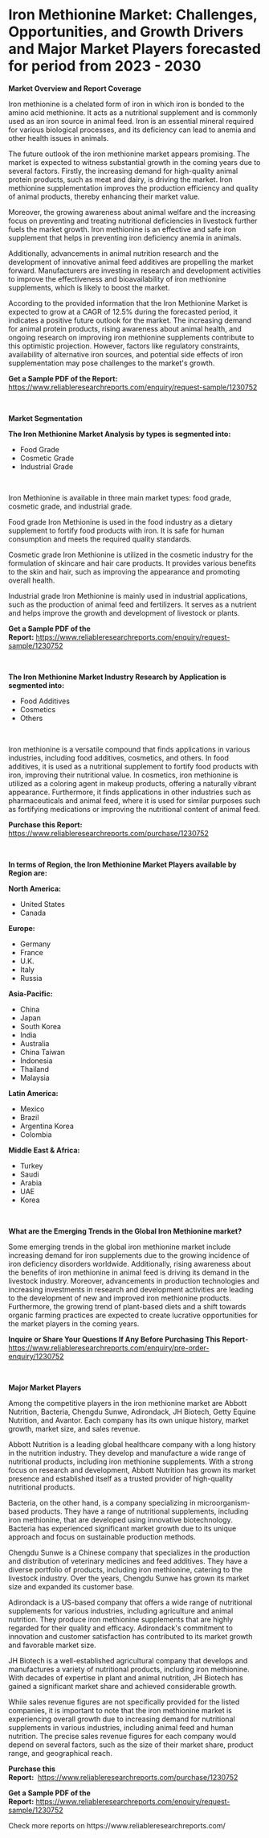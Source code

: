 <p><h1>Iron Methionine Market: Challenges, Opportunities, and Growth Drivers and Major Market Players forecasted for period from 2023 - 2030</h1></p><p><strong>Market Overview and Report Coverage</strong></p>
<p><p>Iron methionine is a chelated form of iron in which iron is bonded to the amino acid methionine. It acts as a nutritional supplement and is commonly used as an iron source in animal feed. Iron is an essential mineral required for various biological processes, and its deficiency can lead to anemia and other health issues in animals.</p><p>The future outlook of the iron methionine market appears promising. The market is expected to witness substantial growth in the coming years due to several factors. Firstly, the increasing demand for high-quality animal protein products, such as meat and dairy, is driving the market. Iron methionine supplementation improves the production efficiency and quality of animal products, thereby enhancing their market value.</p><p>Moreover, the growing awareness about animal welfare and the increasing focus on preventing and treating nutritional deficiencies in livestock further fuels the market growth. Iron methionine is an effective and safe iron supplement that helps in preventing iron deficiency anemia in animals.</p><p>Additionally, advancements in animal nutrition research and the development of innovative animal feed additives are propelling the market forward. Manufacturers are investing in research and development activities to improve the effectiveness and bioavailability of iron methionine supplements, which is likely to boost the market.</p><p>According to the provided information that the Iron Methionine Market is expected to grow at a CAGR of 12.5% during the forecasted period, it indicates a positive future outlook for the market. The increasing demand for animal protein products, rising awareness about animal health, and ongoing research on improving iron methionine supplements contribute to this optimistic projection. However, factors like regulatory constraints, availability of alternative iron sources, and potential side effects of iron supplementation may pose challenges to the market's growth.</p></p>
<p><strong>Get a Sample PDF of the Report:</strong> <a href="https://www.reliableresearchreports.com/enquiry/request-sample/1230752">https://www.reliableresearchreports.com/enquiry/request-sample/1230752</a></p>
<p>&nbsp;</p>
<p><strong>Market Segmentation</strong></p>
<p><strong>The Iron Methionine Market Analysis by types is segmented into:</strong></p>
<p><ul><li>Food Grade</li><li>Cosmetic Grade</li><li>Industrial Grade</li></ul></p>
<p>&nbsp;</p>
<p><p>Iron Methionine is available in three main market types: food grade, cosmetic grade, and industrial grade. </p><p>Food grade Iron Methionine is used in the food industry as a dietary supplement to fortify food products with iron. It is safe for human consumption and meets the required quality standards.</p><p>Cosmetic grade Iron Methionine is utilized in the cosmetic industry for the formulation of skincare and hair care products. It provides various benefits to the skin and hair, such as improving the appearance and promoting overall health.</p><p>Industrial grade Iron Methionine is mainly used in industrial applications, such as the production of animal feed and fertilizers. It serves as a nutrient and helps improve the growth and development of livestock or plants.</p></p>
<p><strong>Get a Sample PDF of the Report:</strong>&nbsp;<a href="https://www.reliableresearchreports.com/enquiry/request-sample/1230752">https://www.reliableresearchreports.com/enquiry/request-sample/1230752</a></p>
<p>&nbsp;</p>
<p><strong>The Iron Methionine Market Industry Research by Application is segmented into:</strong></p>
<p><ul><li>Food Additives</li><li>Cosmetics</li><li>Others</li></ul></p>
<p>&nbsp;</p>
<p><p>Iron methionine is a versatile compound that finds applications in various industries, including food additives, cosmetics, and others. In food additives, it is used as a nutritional supplement to fortify food products with iron, improving their nutritional value. In cosmetics, iron methionine is utilized as a coloring agent in makeup products, offering a naturally vibrant appearance. Furthermore, it finds applications in other industries such as pharmaceuticals and animal feed, where it is used for similar purposes such as fortifying medications or improving the nutritional content of animal feed.</p></p>
<p><strong>Purchase this Report:</strong>&nbsp; <a href="https://www.reliableresearchreports.com/purchase/1230752">https://www.reliableresearchreports.com/purchase/1230752</a></p>
<p>&nbsp;</p>
<p><strong>In terms of Region, the Iron Methionine Market Players available by Region are:</strong></p>
<p>
    <p> <strong> North America: </strong>
        <ul>
            <li>United States</li>
            <li>Canada</li>
        </ul>
        </p> 
    <p> <strong> Europe: </strong>
        <ul>
            <li>Germany</li>
            <li>France</li>
            <li>U.K.</li>
            <li>Italy</li>
            <li>Russia</li>
        </ul>
        </p> 
    <p> <strong> Asia-Pacific: </strong>
        <ul>
            <li>China</li>
            <li>Japan</li>
            <li>South Korea</li>
            <li>India</li>
            <li>Australia</li>
            <li>China Taiwan</li>
            <li>Indonesia</li>
            <li>Thailand</li>
            <li>Malaysia</li>
        </ul>
        </p> 
    <p> <strong> Latin America: </strong>
        <ul>
            <li>Mexico</li>
            <li>Brazil</li>
            <li>Argentina Korea</li>
            <li>Colombia</li>
        </ul>
        </p> 
    <p> <strong> Middle East & Africa: </strong>
        <ul>
            <li>Turkey</li>
            <li>Saudi</li>
            <li>Arabia</li>
            <li>UAE</li>
            <li>Korea</li>
        </ul>
    </p>
    </p>
<p>&nbsp;</p>
<p><strong>What are the Emerging Trends in the Global Iron Methionine market?</strong></p>
<p><p>Some emerging trends in the global iron methionine market include increasing demand for iron supplements due to the growing incidence of iron deficiency disorders worldwide. Additionally, rising awareness about the benefits of iron methionine in animal feed is driving its demand in the livestock industry. Moreover, advancements in production technologies and increasing investments in research and development activities are leading to the development of new and improved iron methionine products. Furthermore, the growing trend of plant-based diets and a shift towards organic farming practices are expected to create lucrative opportunities for the market players in the coming years.</p></p>
<p><strong>Inquire or Share Your Questions If Any Before Purchasing This Report</strong>- <a href="https://www.reliableresearchreports.com/enquiry/pre-order-enquiry/1230752">https://www.reliableresearchreports.com/enquiry/pre-order-enquiry/1230752</a></p>
<p>&nbsp;</p>
<p><strong>Major Market Players</strong></p>
<p><p>Among the competitive players in the iron methionine market are Abbott Nutrition, Bacteria, Chengdu Sunwe, Adirondack, JH Biotech, Getty Equine Nutrition, and Avantor. Each company has its own unique history, market growth, market size, and sales revenue.</p><p>Abbott Nutrition is a leading global healthcare company with a long history in the nutrition industry. They develop and manufacture a wide range of nutritional products, including iron methionine supplements. With a strong focus on research and development, Abbott Nutrition has grown its market presence and established itself as a trusted provider of high-quality nutritional products.</p><p>Bacteria, on the other hand, is a company specializing in microorganism-based products. They have a range of nutritional supplements, including iron methionine, that are developed using innovative biotechnology. Bacteria has experienced significant market growth due to its unique approach and focus on sustainable production methods.</p><p>Chengdu Sunwe is a Chinese company that specializes in the production and distribution of veterinary medicines and feed additives. They have a diverse portfolio of products, including iron methionine, catering to the livestock industry. Over the years, Chengdu Sunwe has grown its market size and expanded its customer base.</p><p>Adirondack is a US-based company that offers a wide range of nutritional supplements for various industries, including agriculture and animal nutrition. They produce iron methionine supplements that are highly regarded for their quality and efficacy. Adirondack's commitment to innovation and customer satisfaction has contributed to its market growth and favorable market size.</p><p>JH Biotech is a well-established agricultural company that develops and manufactures a variety of nutritional products, including iron methionine. With decades of expertise in plant and animal nutrition, JH Biotech has gained a significant market share and achieved considerable growth.</p><p>While sales revenue figures are not specifically provided for the listed companies, it is important to note that the iron methionine market is experiencing overall growth due to increasing demand for nutritional supplements in various industries, including animal feed and human nutrition. The precise sales revenue figures for each company would depend on several factors, such as the size of their market share, product range, and geographical reach.</p></p>
<p><strong>Purchase this Report:</strong>&nbsp;&nbsp;<a href="https://www.reliableresearchreports.com/purchase/1230752">https://www.reliableresearchreports.com/purchase/1230752</a></p>
<p></p>
<p><strong>Get a Sample PDF of the Report:</strong>&nbsp;<a href="https://www.reliableresearchreports.com/enquiry/request-sample/1230752">https://www.reliableresearchreports.com/enquiry/request-sample/1230752</a></p>
<p>Check more reports on https://www.reliableresearchreports.com/</p>